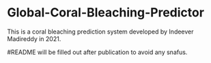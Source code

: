 # Global-Coral-Bleaching-Predictor
This is a coral bleaching prediction system developed by Indeever Madireddy in 2021. 

#README will be filled out after publication to avoid any snafus.
